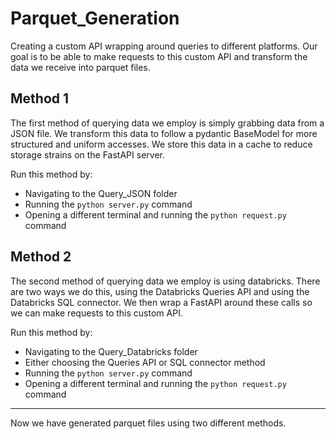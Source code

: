 # Parquet_Generation

Creating a custom API wrapping around queries to different platforms. Our goal is to be able to make requests to this custom API and transform the data we receive into parquet files. 

## Method 1 

The first method of querying data we employ is simply grabbing data from a JSON file. We transform this data to follow a pydantic BaseModel for more structured and uniform accesses. We store this data in a cache to reduce storage strains on the FastAPI server. 

Run this method by: 
* Navigating to the Query_JSON folder
* Running the `python server.py` command
* Opening a different terminal and running the `python request.py` command

## Method 2 

The second method of querying data we employ is using databricks. There are two ways we do this, using the Databricks Queries API and using the Databricks SQL connector. We then wrap a FastAPI around these calls so we can make requests to this custom API. 

Run this method by: 
* Navigating to the Query_Databricks folder 
* Either choosing the Queries API or SQL connector method
* Running the `python server.py` command
* Opening a different terminal and running the `python request.py` command

---

Now we have generated parquet files using two different methods. 